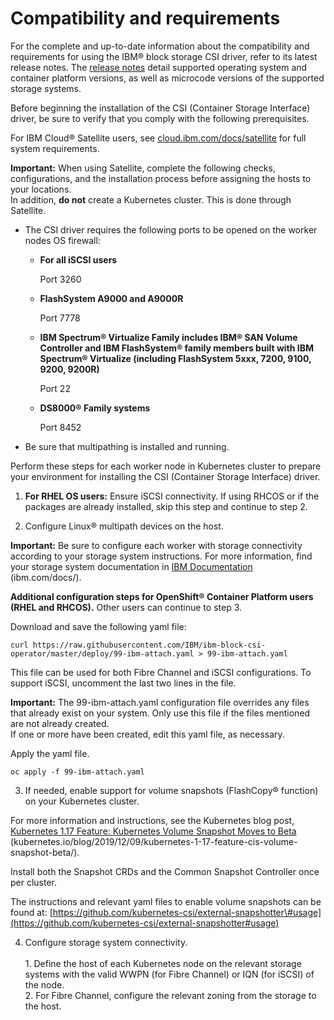 # Compatibility and requirements

For the complete and up-to-date information about the compatibility and requirements for using the IBM® block storage CSI driver, refer to its latest release notes. The [release notes](csi_block_storage_kc_rn.md) detail supported operating system and container platform versions, as well as microcode versions of the supported storage systems.

Before beginning the installation of the CSI \(Container Storage Interface\) driver, be sure to verify that you comply with the following prerequisites.

For IBM Cloud® Satellite users, see [cloud.ibm.com/docs/satellite](https://cloud.ibm.com/docs/satellite) for full system requirements.

**Important:** When using Satellite, complete the following checks, configurations, and the installation process before assigning the hosts to your locations.<br />In addition, **do not** create a Kubernetes cluster. This is done through Satellite.

-   The CSI driver requires the following ports to be opened on the worker nodes OS firewall:
    -   **For all iSCSI users**

        Port 3260

    -   **FlashSystem A9000 and A9000R**

        Port 7778

    -   **IBM Spectrum® Virtualize Family includes IBM® SAN Volume Controller and IBM FlashSystem® family members built with IBM Spectrum® Virtualize \(including FlashSystem 5xxx, 7200, 9100, 9200, 9200R\)**

        Port 22

    -   **DS8000® Family systems**

        Port 8452

-   Be sure that multipathing is installed and running.

Perform these steps for each worker node in Kubernetes cluster to prepare your environment for installing the CSI \(Container Storage Interface\) driver.

1.  **For RHEL OS users:** Ensure iSCSI connectivity. If using RHCOS or if the packages are already installed, skip this step and continue to step 2.

 2. Configure Linux® multipath devices on the host.

**Important:** Be sure to configure each worker with storage connectivity according to your storage system instructions. For more information, find your storage system documentation in [IBM Documentation](http://www.ibm.com/docs/) (ibm.com/docs/).

**Additional configuration steps for OpenShift® Container Platform users \(RHEL and RHCOS\).** Other users can continue to step 3.

Download and save the following yaml file:

  ```curl https://raw.githubusercontent.com/IBM/ibm-block-csi-operator/master/deploy/99-ibm-attach.yaml > 99-ibm-attach.yaml```

  This file can be used for both Fibre Channel and iSCSI configurations. To support iSCSI, uncomment the last two lines in the file.

  **Important:** The 99-ibm-attach.yaml configuration file overrides any files that already exist on your system. Only use this file if the files mentioned are not already created.<br />If one or more have been created, edit this yaml file, as necessary.

  Apply the yaml file.

    oc apply -f 99-ibm-attach.yaml

  3.  If needed, enable support for volume snapshots \(FlashCopy® function\) on your Kubernetes cluster.

For more information and instructions, see the Kubernetes blog post, [Kubernetes 1.17 Feature: Kubernetes Volume Snapshot Moves to Beta](https://kubernetes.io/blog/2019/12/09/kubernetes-1-17-feature-cis-volume-snapshot-beta/) (kubernetes.io/blog/2019/12/09/kubernetes-1-17-feature-cis-volume-snapshot-beta/\).

Install both the Snapshot CRDs and the Common Snapshot Controller once per cluster.

The instructions and relevant yaml files to enable volume snapshots can be found at: [https://github.com/kubernetes-csi/external-snapshotter\#usage](https://github.com/kubernetes-csi/external-snapshotter#usage)

  4.  Configure storage system connectivity.
    <br/><br/>1. Define the host of each Kubernetes node on the relevant storage systems with the valid WWPN \(for Fibre Channel\) or IQN \(for iSCSI\) of the node.<br/>2. For Fibre Channel, configure the relevant zoning from the storage to the host.
    